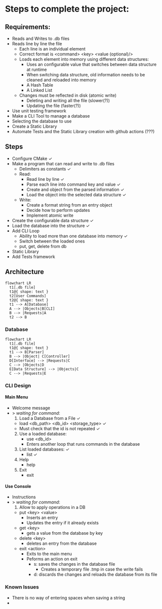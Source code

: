 # Steps to complete the project:

## Requirements:

* Reads and Writes to .db files
* Reads line by line the file
  * Each line is an individual element
  * Correct format is \<command\> \<key\> \<value (optional)/>
  * Loads each element into memory using different data structures:
    * Uses an configurable value that switches between data structure at runtime
    * When switching data structure, old information needs to be cleaned and reloaded into memory
    * A Hash Table
    * A Linked List
  * Changes must be reflected in disk (atomic write)
    * Deleting and writing all the file (slower(?))
    * Updating the file (faster(?))
* Use unit testing framework
* Make a CLI Tool to manage a database
* Selecting the database to use
* Create a Static Library
* Automate Tests and the Static Library creation with github actions (???)


## Steps
* Configure CMake ✓
* Make a program that can read and write to .db files
  * Delimiters as constants ✓
  * Read:
    * Read line by line ✓
    * Parse each line into command key and value ✓
    * Create and object from the parsed information ✓
    * Load the object into the selected data structure ✓
  * Write:
    * Create a format string from an entry object
    * Decide how to perform updates
    * Implement atomic write
* Create the configurable data structure ✓
* Load the database into the structure ✓
* Add CLI Loop
  * Ability to load more than one database into memory ✓
  * Switch between the loaded ones
  * put, get, delete from db
* Static Library
* Add Tests framework

## Architecture

```mermaid --mermaid-flowchart-curve: basis
flowchart LR
  t1[.db file]
  t1@{ shape: text }
  t2[User Commands]
  t2@{ shape: text }
  t1 --> A[Database]
  A --> |Objects|B[CLI] 
  B --> |Requests|A 
  t2 --> B
```

### Database

```mermaid --mermaid-flowchart-curve: basis
flowchart LR
  t1[.db file]
  t1@{ shape: text }
  t1 --> B[Parser]
  B --> |Object| C[Controller]
  D[Interface] --> |Requests|C
  C --> |Objects|D
  E[Data Structure] --> |Objects|C
  C --> |Requests|E
```

### CLI Design

#### Main Menu
* Welcome message
* \> _waiting for command_:
  1. Load a Database from a File ✓
    * load \<db_path\> \<db_id\> \<storage_type\> ✓
    * Must check that the id is not repeated ✓
  2. Use a loaded database:
     * use <db_id>
     * Enters another loop that runs commands in the database
  3. List loaded databases: ✓
     * list ✓
  4. Help
      * help
  5. Exit
      * exit

#### Use Console
* Instructions
* \> _waiting for command_:
  1. Allow to apply operations in a DB
    * put \<key\> \<value\>
      * Inserts an entry
      * Updates the entry if it already exists
    * get \<key\>
      * gets a value from the database by key
    * delete \<key\>
      * deletes an entry from the database
    * exit \<action\>
      * Exits to the main menu 
      * Peforms an action on exit
        * s: saves the changes in the database file
          * Creates a temporary file .tmp in case the write fails
        * d: discards the changes and reloads the database from its file

### Known Issues
* There is no way of entering spaces when saving a string
* 